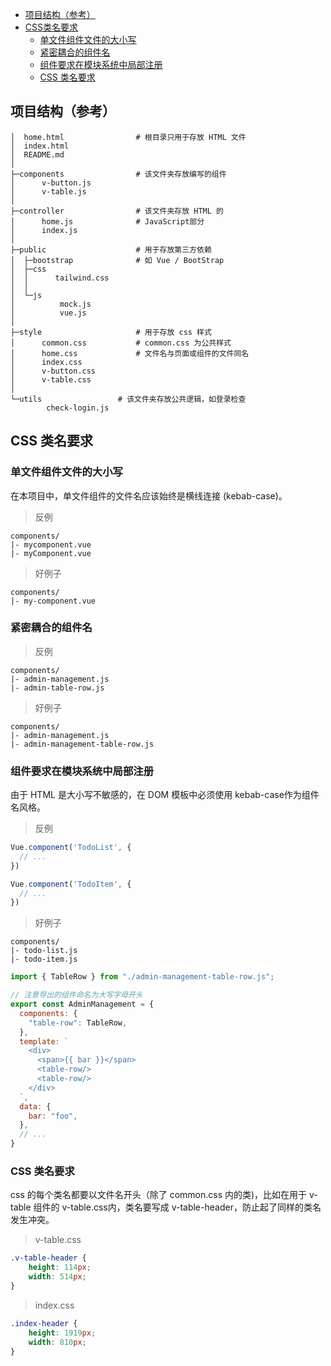 <!-- TOC -->

- [项目结构（参考）](#%E9%A1%B9%E7%9B%AE%E7%BB%93%E6%9E%84%E5%8F%82%E8%80%83)
- [CSS类名要求](#%E9%A3%8E%E6%A0%BC%E6%8C%87%E5%8D%97)
    - [单文件组件文件的大小写](#%E5%8D%95%E6%96%87%E4%BB%B6%E7%BB%84%E4%BB%B6%E6%96%87%E4%BB%B6%E7%9A%84%E5%A4%A7%E5%B0%8F%E5%86%99)
    - [紧密耦合的组件名](#%E7%B4%A7%E5%AF%86%E8%80%A6%E5%90%88%E7%9A%84%E7%BB%84%E4%BB%B6%E5%90%8D)
    - [组件要求在模块系统中局部注册](#%E7%BB%84%E4%BB%B6%E8%A6%81%E6%B1%82%E5%9C%A8%E6%A8%A1%E5%9D%97%E7%B3%BB%E7%BB%9F%E4%B8%AD%E5%B1%80%E9%83%A8%E6%B3%A8%E5%86%8C)
    - [CSS 类名要求](#css-%E7%B1%BB%E5%90%8D%E8%A6%81%E6%B1%82)

<!-- /TOC -->

## 项目结构（参考）
```
│  home.html                # 根目录只用于存放 HTML 文件
│  index.html
│  README.md
│
├─components                # 该文件夹存放编写的组件
│      v-button.js
│      v-table.js
│
├─controller                # 该文件夹存放 HTML 的 
│      home.js              # JavaScript部分
│      index.js
│
├─public                    # 用于存放第三方依赖
│  ├─bootstrap              # 如 Vue / BootStrap
│  ├─css
│  │      tailwind.css
│  │
│  └─js
│          mock.js
│          vue.js
│
├─style                     # 用于存放 css 样式
│      common.css           # common.css 为公共样式
│      home.css             # 文件名与页面或组件的文件同名
│      index.css
│      v-button.css
│      v-table.css
│
└─utils                 # 该文件夹存放公共逻辑，如登录检查
        check-login.js
```

## CSS 类名要求

### 单文件组件文件的大小写
在本项目中，单文件组件的文件名应该始终是横线连接 (kebab-case)。
> 反例
```
components/
|- mycomponent.vue
|- myComponent.vue

```
> 好例子
```
components/
|- my-component.vue
```

### 紧密耦合的组件名
> 反例
```
components/
|- admin-management.js
|- admin-table-row.js
```

> 好例子
```
components/
|- admin-management.js
|- admin-management-table-row.js
```

### 组件要求在模块系统中局部注册

由于 HTML 是大小写不敏感的，在 DOM 模板中必须使用 kebab-case作为组件名风格。

> 反例
```javascript
Vue.component('TodoList', {
  // ...
})

Vue.component('TodoItem', {
  // ...
})
```

> 好例子
```
components/
|- todo-list.js
|- todo-item.js
```

```javascript
import { TableRow } from "./admin-management-table-row.js";

// 注意导出的组件命名为大写字母开头
export const AdminManagement = {
  components: {
    "table-row": TableRow,
  },
  template: `
    <div>
      <span>{{ bar }}</span>
      <table-row/>
      <table-row/>
    </div>
  `,
  data: {
    bar: "foo",
  },
  // ...
}
```

### CSS 类名要求
css 的每个类名都要以文件名开头（除了 common.css 内的类)，比如在用于 v-table 组件的 v-table.css内，类名要写成 v-table-header，防止起了同样的类名发生冲突。

> v-table.css
```css
.v-table-header {
    height: 114px;
    width: 514px;
}
```

> index.css
```css
.index-header {
    height: 1919px;
    width: 810px;
}
```
